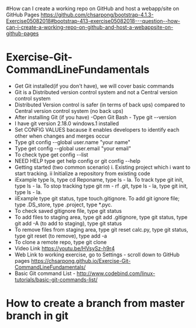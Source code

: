 #How can I create a working repo on GitHub and host a webapp/site on GitHub Pages
https://github.com/chsarpong/bootstrap-4.1.3-Exercise05082018#bootstrap-413-exercise05082018---question--how-can-i-create-a-working-repo-on-github-and-host-a-webappsite-on-github-pages
# Exercise-Git-CommandLineFundamentals
+ Get Git installed(if you don't have), we will cover basic commands
+ Git is a Distributed version control system and not a Central version control system
+ Distributed Version control is safer (in terms of back ups) compared to Central version control system (no back ups)
+ After installing Git (if you have) -Open Git Bash - Type git --version
+ I have git version 2.18.0 windows.1 installed
+ Set CONFIG VALUES bacause it enables developers to identify each other when changes and merges occur
+ Type git config --global user.name "your name"
+ Type get config --global user.email "your email"
+ To check type get config --list 
+ NEED HELP type get help config or git config --help
+ Getting started (two common scenario) i. Existing project which i want to start tracking. ii Initialize a repository from existing code
+ iExample type ls, type cd Reponame, type ls - la. To track type git init, type ls - la. To stop tracking type git rm - rf .git, type ls - la, type git init, type ls - la.
+ iiExample type git status, type touch.gitignore. To add git ignore file; type .DS_store, type .project, type *.pyc. 
+ To check saved gitignore file, type git status
+ To add files to staging area, type git add .gitignore, type git status, type git add -A (to add to staging), type git status
+ To remove files  from staging area, type git reset calc.py, type git status, type git reset (to remove), type add -a
+ To clone a remote repo, type git clone <url> <where to clone> 
+ Video Link https://youtu.be/HVsySz-h9r4
+ Web Link to working exercise, go to Settings - scroll down to GitHub pages  https://chsarpong.github.io/Exercise-Git-CommandLineFundamentals/
+ Basic Git command List - http://www.codebind.com/linux-tutorials/basic-git-commands-list/
# How to create a branch from master branch in git
